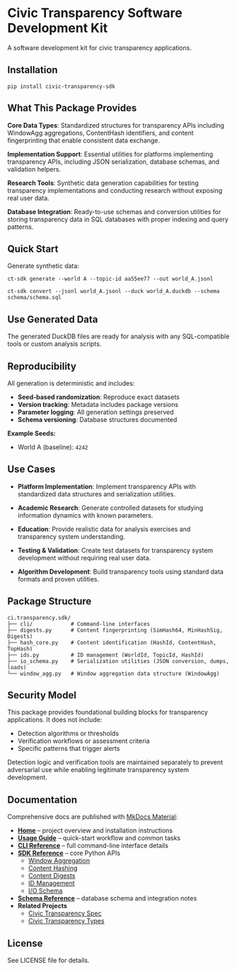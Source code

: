 # Civic Transparency Software Development Kit

A software development kit for civic transparency applications.

## Installation

```pwsh
pip install civic-transparency-sdk
```

## What This Package Provides

**Core Data Types**: Standardized structures for transparency APIs including WindowAgg aggregations, ContentHash identifiers, and content fingerprinting that enable consistent data exchange.

**Implementation Support**: Essential utilities for platforms implementing transparency APIs, including JSON serialization, database schemas, and validation helpers.

**Research Tools**: Synthetic data generation capabilities for testing transparency implementations and conducting research without exposing real user data.

**Database Integration**: Ready-to-use schemas and conversion utilities for storing transparency data in SQL databases with proper indexing and query patterns.

## Quick Start

Generate synthetic data:

```pwsh
ct-sdk generate --world A --topic-id aa55ee77 --out world_A.jsonl

ct-sdk convert --jsonl world_A.jsonl --duck world_A.duckdb --schema schema/schema.sql
```

## Use Generated Data

The generated DuckDB files are ready for analysis with any SQL-compatible tools or custom analysis scripts.

## Reproducibility

All generation is deterministic and includes:
- **Seed-based randomization**: Reproduce exact datasets
- **Version tracking**: Metadata includes package versions
- **Parameter logging**: All generation settings preserved
- **Schema versioning**: Database structures documented

**Example Seeds:**
- World A (baseline): `4242`

## Use Cases

- **Platform Implementation**: Implement transparency APIs with standardized data structures and serialization utilities.

- **Academic Research**: Generate controlled datasets for studying information dynamics with known parameters.

- **Education**: Provide realistic data for analysis exercises and transparency system understanding.

- **Testing & Validation**: Create test datasets for transparency system development without requiring real user data.

- **Algorithm Development**: Build transparency tools using standard data formats and proven utilities.

## Package Structure

```
ci.transparency.sdk/
├── cli/            # Command-line interfaces
├── digests.py      # Content fingerprinting (SimHash64, MinHashSig, Digests)
├── hash_core.py    # Content identification (HashId, ContentHash, TopHash)
├── ids.py          # ID management (WorldId, TopicId, HashId)
├── io_schema.py    # Serialization utilities (JSON conversion, dumps, loads)
└── window_agg.py   # Window aggregation data structure (WindowAgg)
```

## Security Model

This package provides foundational building blocks for transparency applications.
It does not include:
- Detection algorithms or thresholds
- Verification workflows or assessment criteria  
- Specific patterns that trigger alerts

Detection logic and verification tools are maintained separately to prevent adversarial use while enabling legitimate transparency system development.

## Documentation

Comprehensive docs are published with [MkDocs Material](https://squidfunk.github.io/mkdocs-material/):

- **[Home](https://civic-interconnect.github.io/civic-transparency-sdk/)** – project overview and installation instructions  
- **[Usage Guide](https://civic-interconnect.github.io/civic-transparency-sdk/usage/)** – quick-start workflow and common tasks  
- **[CLI Reference](https://civic-interconnect.github.io/civic-transparency-sdk/cli/)** – full command-line interface details  
- **[SDK Reference](https://civic-interconnect.github.io/civic-transparency-sdk/sdk/overview/)** – core Python APIs  
  - [Window Aggregation](https://civic-interconnect.github.io/civic-transparency-sdk/sdk/window_agg/)  
  - [Content Hashing](https://civic-interconnect.github.io/civic-transparency-sdk/sdk/hash_core/)  
  - [Content Digests](https://civic-interconnect.github.io/civic-transparency-sdk/sdk/digests/)  
  - [ID Management](https://civic-interconnect.github.io/civic-transparency-sdk/sdk/ids/)  
  - [I/O Schema](https://civic-interconnect.github.io/civic-transparency-sdk/sdk/io_schema/)  
- **[Schema Reference](https://civic-interconnect.github.io/civic-transparency-sdk/schema/)** – database schema and integration notes  
- **Related Projects**  
  - [Civic Transparency Spec](https://civic-interconnect.github.io/civic-transparency-spec/)  
  - [Civic Transparency Types](https://civic-interconnect.github.io/civic-transparency-types/)


## License

See LICENSE file for details.